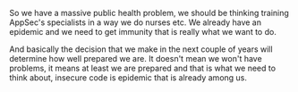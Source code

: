So we have a massive public health problem, we should be thinking training AppSec's specialists in a way we do nurses etc. We already have an epidemic and we need to get immunity that is really what we want to do.  

And basically the decision that we make in the next couple of years will determine how well prepared we are. It doesn't mean we won't have problems, it means at least we are prepared and that is what we need to think about, insecure code is epidemic that is already among us.
